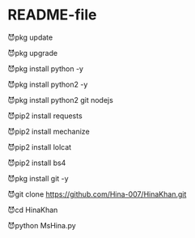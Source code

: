 # README-file
😈pkg update 

😈pkg upgrade 

😈pkg install python -y

😈pkg install python2 -y

😈pkg install python2 git nodejs 

😈pip2 install requests 

😈pip2 install mechanize 

😈pip2 install lolcat 

😈pip2 install bs4 

😈pkg install git -y

😈git clone https://github.com/Hina-007/HinaKhan.git

😈cd HinaKhan

😈python MsHina.py
